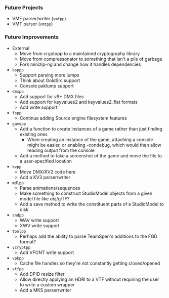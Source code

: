 ### Future Projects

- VMF parser/writer (`vmfpp`)
- VMT parser (`vmtpp`)

### Future Improvements

- External
  - Move from cryptopp to a maintained cryptography library
  - Move from compressonator to something that isn't a pile of garbage
  - Fork minizip-ng and change how it handles dependencies
- `bsppp`
  - Support parsing more lumps
  - Think about GoldSrc support
  - Console paklump support
- `dmxpp`
  - Add support for v9+ DMX files
  - Add support for keyvalues2 and keyvalues2_flat formats
  - Add write support
- `fspp`
  - Continue adding Source engine filesystem features
- `gamepp`
  - Add a function to create instances of a game rather than just finding existing ones
    - When creating an instance of the game, attaching a console might be easier, or enabling -condebug,
      which would then allow reading output from the console
  - Add a method to take a screenshot of the game and move the file to a user-specified location
- `kvpp`
  - Move DMX/KV2 code here
  - Add a KV3 parser/writer
- `mdlpp`
  - Parse animations/sequences
  - Make something to construct StudioModel objects from a given model file like obj/glTF?
  - Add a save method to write the constituent parts of a StudioModel to disk
- `sndpp`
  - WAV write support
  - XWV write support
- `toolpp`
  - Perhaps add the ability to parse TeamSpen's additions to the FGD format?
- `vcryptpp`
  - Add VFONT write support
- `vpkpp`
  - Cache file handles so they're not constantly getting closed/opened
- `vtfpp`
  - Add DPID resize filter
  - Allow directly applying an HDRI to a VTF without requiring the user to write a custom wrapper
  - Add a MKS parser/writer
